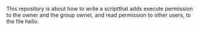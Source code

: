This repository is about how to write a scriptthat adds execute permission to the owner and the group owner, and read permission to other users, to the file hello.
